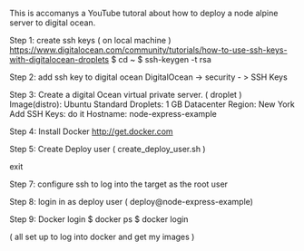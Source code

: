 This is accomanys a YouTube tutoral about how to deploy a node alpine server to digital ocean.

Step 1: create ssh keys ( on local machine )
        https://www.digitalocean.com/community/tutorials/how-to-use-ssh-keys-with-digitalocean-droplets
        $ cd ~
        $ ssh-keygen -t rsa

Step 2: add ssh key to digital ocean
        DigitalOcean -> security - > SSH Keys

Step 3: Create a digital Ocean virtual private server. ( droplet )
        Image(distro):     Ubuntu
        Standard Droplets: 1 GB
        Datacenter Region: New York
        Add SSH Keys: do it
        Hostname: node-express-example

Step 4: Install Docker
        http://get.docker.com

Step 5: Create Deploy user ( create_deploy_user.sh )

exit

Step 7: configure ssh to log into the target as the root user

Step 8: login in as deploy user ( deploy@node-express-example)

Step 9: Docker login
   $ docker ps
   $ docker login

( all set up to log into docker and get my images )

